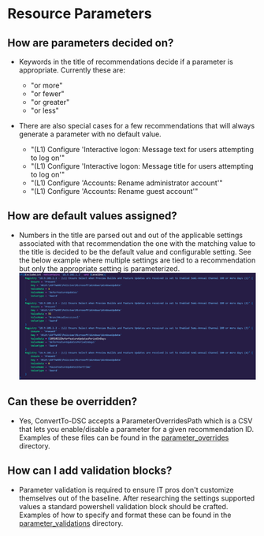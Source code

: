 # Resource Parameters

## How are parameters decided on?
- Keywords in the title of recommendations decide if a parameter is appropriate. Currently these are:
  - "or more"
  - "or fewer"
  - "or greater"
  - "or less"

- There are also special cases for a few recommendations that will always generate a parameter with no default value.
  - "(L1) Configure 'Interactive logon: Message text for users attempting to log on'"
  - "(L1) Configure 'Interactive logon: Message title for users attempting to log on'"
  - "(L1) Configure 'Accounts: Rename administrator account'"
  - "(L1) Configure 'Accounts: Rename guest account'"

## How are default values assigned?
- Numbers in the title are parsed out and out of the applicable settings associated with that recommendation the one with the matching value to the title is decided to be the default value and configurable setting. See the below example where multiple settings are tied to a recommendation but only the appropriate setting is parameterized. </br>![Example](screenshots/parameter_default_values.PNG)

## Can these be overridden?
- Yes, ConvertTo-DSC accepts a ParameterOverridesPath which is a CSV that lets you enable/disable a parameter for a given recommendation ID. Examples of these files can be found in the [parameter_overrides](/csvs/parameter_overrides) directory.

## How can I add validation blocks?
- Parameter validation is required to ensure IT pros don't customize themselves out of the baseline. After researching the settings supported values a standard powershell validation block should be crafted. Examples of how to specify and format these can be found in the [parameter_validations](/csvs/parameter_validations) directory.

